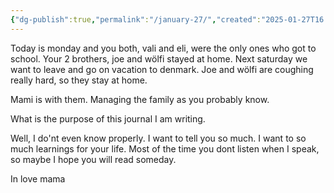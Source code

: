 ```yaml
---
{"dg-publish":true,"permalink":"/january-27/","created":"2025-01-27T16:08:14.958+01:00","updated":"2025-01-27T16:09:21.766+01:00"}
---
```




Today is monday and you both, vali and eli, were the only ones who got to school. Your 2 brothers, joe and wölfi stayed at home. Next saturday we want to leave and go on vacation to denmark. Joe and wölfi are coughing really hard, so they stay at home.

Mami is with them. Managing the family as you probably know. 

What is the purpose of this journal I am writing. 

Well, I do'nt even know properly. I want to tell you so much. I want to so much learnings for your life. Most of the time you dont listen when I speak, so maybe I hope you will read someday. 

In love mama